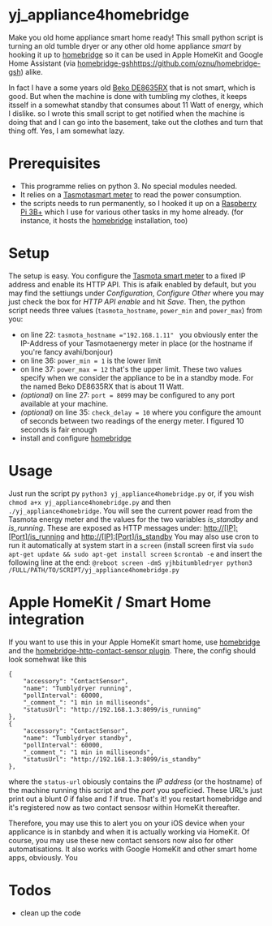 # yj_appliance4homebridge
Make you old home appliance smart home ready!
This small python script is turning an old tumble dryer or any other old home appliance *smart* by hooking it up to [homebridge](https://github.com/homebridge/homebridge) so it can be used in Apple HomeKit and Google Home Assistant (via [homebridge-gsh](https://github.com/oznu/homebridge-gsh)https://github.com/oznu/homebridge-gsh) alike.

In fact I have a some years old [Beko DE8635RX](https://www.beko.com/de-de/produkte/trockner/trockner-w%C3%A4rmepumpentrockner-8-kg-de8635rx) that is not smart, which is good. But when the machine is done with tumbling my clothes, it keeps itsself in a somewhat standby that consumes about 11 Watt of energy, which I dislike. so I wrote this small script to get notified when the machine is doing that and I can go into the basement, take out the clothes and turn that thing off. Yes, I am somewhat lazy.

# Prerequisites
- This programme relies on python 3. No special modules needed.
- It relies on a [Tasmotasmart meter](https://www.pocketpc.ch/magazin/testberichte/smart-home/review-refoss-smarte-wlan-steckdosenadapter-mit-tasmota-firmware-im-test-91562/) to read the power consumption.
- the scripts needs to run permanently, so I hooked it up on a [Raspberry Pi 3B+](https://www.raspberrypi.com/products/raspberry-pi-3-model-b-plus/) which I use for various other tasks in my home already. (for instance, it hosts the [homebridge](https://github.com/homebridge/homebridge) installation, too)

# Setup
The setup is easy. You configure the [Tasmota smart meter](https://www.pocketpc.ch/magazin/testberichte/smart-home/review-refoss-smarte-wlan-steckdosenadapter-mit-tasmota-firmware-im-test-91562/) to a fixed IP address and enable its HTTP API. This is afaik enabled by default, but you may find the settiungs under *Configuration*, *Configure Other* where you may just check the box for *HTTP API enable* and hit *Save*.
Then, the python script needs three values (`tasmota_hostname`, `power_min` and `power_max`) from you:
- on line 22: `tasmota_hostname ="192.168.1.11" ` you obviously enter the IP-Address of your Tasmotaenergy meter in place (or the hostname if you're fancy avahi/bonjour)
- on line 36: `power_min = 1` is the lower limit
- on line 37: `power_max = 12` that's the upper limit. These two values specify when we consider the appliance to be in a standby mode. For the named Beko DE8635RX that is about 11 Watt.
- *(optional)* on line 27: `port = 8099` may be configured to any port available at your machine.
- *(optional)* on line 35:  `check_delay = 10` where you configure the amount of seconds between two readings of the energy meter. I figured 10 seconds is fair enough
- install and configure [homebridge](https://github.com/homebridge/homebridge) 
# Usage
Just run the script py `python3 yj_appliance4homebridge.py` or, if you wish `chmod a+x yj_appliance4homebridge.py` and then `./yj_appliance4homebridge`. You will see the current power read from the Tasmota energy meter and the values for the two variables  *is_standby* and *is_running*. These are exposed as HTTP messages under:
[http://[IP]:[Port]/is_running](http://[IP]:[Port]/is_running) and [http://[IP]:[Port]/is_standby](http://[IP]:[Port]/is_standby)
You may also use cron to run it automatically at system start in a `screen` (install screen first via `sudo apt-get update && sudo apt-get install screen`
`$crontab -e`
and insert the following line at the end:
`@reboot screen -dmS yjhbitumbledryer python3 /FULL/PATH/TO/SCRIPT/yj_appliance4homebridge.py`

# Apple HomeKit / Smart Home integration
If you want to use this in your Apple HomeKit smart home, use [homebridge](https://www.homebridge.org) and the [homebridge-http-contact-sensor plugin](https://github.com/cyakimov/homebridge-http-contact-sensor).
There, the config should look somehwat like this
```
{
    "accessory": "ContactSensor",
    "name": "Tumblydryer running",
    "pollInterval": 60000,
    "_comment_": "1 min in milliseonds",
    "statusUrl": "http://192.168.1.3:8099/is_running"
},
{
    "accessory": "ContactSensor",
    "name": "Tumblydryer standby",
    "pollInterval": 60000,
    "_comment_": "1 min in milliseonds",
    "statusUrl": "http://192.168.1.3:8099/is_standby"
},
```
where the `status-url` obiously contains the *IP address* (or the hostname) of the machine running this script and the *port* you speficied. These URL's just print out a blunt *0* if false and *1* if true.
That's it! you restart homebridge and it's registered now as two contact sensosr within HomeKit thereafter.

Therefore, you may use this to alert you on your iOS device when your applicance is in stanbdy and when it is actually working via HomeKit. Of course, you may use these new contact sensors now also for other automatisations. It also works with Google HomeKit and other smart home apps, obviously. You 
# Todos
- clean up the code
